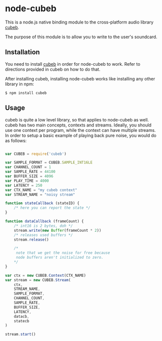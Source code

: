 # node-cubeb

This is a node.js native binding module to the cross-platform audio library [cubeb](https://github.com/kinetiknz/cubeb).

The purpose of this module is to allow you to write to the user's soundcard.

## Installation

You need to install [cubeb](https://github.com/kinetiknz/cubeb) in order for node-cubeb to work. Refer to directions provided in cubeb on how to do that.

After installing cubeb, installing node-cubeb works like installing any other library in npm:

```
$ npm install cubeb
```

## Usage

cubeb is quite a low level library, so that applies to node-cubeb as well. cubeb has two main concepts, contexts and streams. Ideally, you should use one context per program, while the context can have multiple streams. In order to setup a basic example of playing back pure noise, you would do as follows:

```javascript

var CUBEB = require('cubeb')

var SAMPLE_FORMAT = CUBEB.SAMPLE_INT16LE
var CHANNEL_COUNT = 1
var SAMPLE_RATE = 44100
var BUFFER_SIZE = 4096
var PLAY_TIME = 4000
var LATENCY = 250
var CTX_NAME = "my cubeb context"
var STREAM_NAME = "noisy stream"

function stateCallback (stateID) {
	/* here you can report the state */
}

function dataCallback (frameCount) {
	/* int16 is 2 bytes, doh */
	stream.write(new Buffer(frameCount * 2))
	/* releases used buffers */
	stream.release()

	/*
	 note that we get the noise for free because
	 node buffers aren't initialized to zero.
	*/
}

var ctx = new CUBEB.Context(CTX_NAME)
var stream = new CUBEB.Stream(
	ctx,
	STREAM_NAME,
	SAMPLE_FORMAT,
	CHANNEL_COUNT,
	SAMPLE_RATE,
	BUFFER_SIZE,
	LATENCY,
	datacb,
	statecb
)

stream.start()

```
